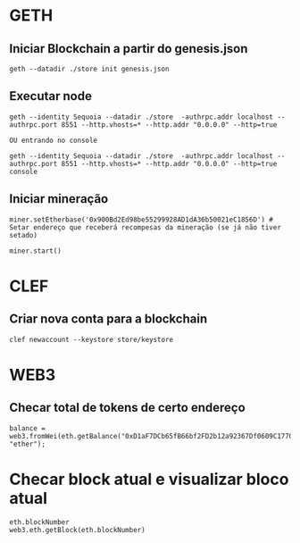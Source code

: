 


# GETH

## Iniciar Blockchain a partir do genesis.json

```
geth --datadir ./store init genesis.json
```

## Executar node

```
geth --identity Sequoia --datadir ./store  -authrpc.addr localhost --authrpc.port 8551 --http.vhosts=* --http.addr "0.0.0.0" --http=true

OU entrando no console

geth --identity Sequoia --datadir ./store  -authrpc.addr localhost --authrpc.port 8551 --http.vhosts=* --http.addr "0.0.0.0" --http=true console
```

## Iniciar mineração

```
miner.setEtherbase('0x900Bd2Ed98be55299928AD1dA36b50021eC1856D') # Setar endereço que receberá recompesas da mineração (se já não tiver setado)

miner.start()
```


# CLEF

## Criar nova conta para a blockchain

```
clef newaccount --keystore store/keystore
```



# WEB3

## Checar total de tokens de certo endereço

```
balance = web3.fromWei(eth.getBalance("0xD1aF7DCb65fB66bf2FD2b12a92367Df0609C1770"), "ether");
```

# Checar block atual e visualizar bloco atual

```
eth.blockNumber
web3.eth.getBlock(eth.blockNumber)
```



